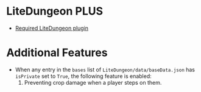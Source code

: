 # LiteDungeon PLUS
- [Required LiteDungeon plugin](https://polymart.org/resource/litedungeon-1-17-1-21.4668)

# Additional Features
- When any entry in the `bases` list of `LiteDungeon/data/baseData.json` has `isPrivate` set to `True`, the following feature is enabled:
  1. Preventing crop damage when a player steps on them.